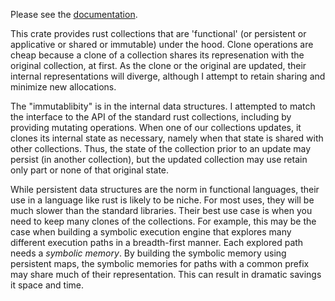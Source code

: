 Please see the [documentation](https://dgmelski.github.io/lazy-clone-collections/).

This crate provides rust collections that are 'functional' (or persistent or
applicative or shared or immutable) under the hood.  Clone operations are cheap
because a clone of a collection shares its represenation with the original
collection, at first. As the clone or the original are updated, their internal
representations will diverge, although I attempt to retain sharing and minimize
new allocations.

The "immutablibity" is in the internal data structures.  I attempted to match the interface to the API of the standard rust collections, including by providing mutating operations.  When one of our collections updates, it clones its internal state as necessary, namely when that state is shared with other collections.  Thus, the state of the collection prior to an update may persist (in another collection), but the updated collection may use retain only part or none of that original state.

While persistent data structures are the norm in functional languages, their use
in a language like rust is likely to be niche.  For most uses, they will be much
slower than the standard libraries.  Their best use case is when you need to
keep many clones of the collections.  For example, this may be the case when
building a symbolic execution engine that explores many different execution
paths in a breadth-first manner.  Each explored path needs a *symbolic memory*.
By building the symbolic memory using persistent maps, the symbolic memories for
paths with a common prefix may share much of their representation.  This can
result in dramatic savings it space and time.
